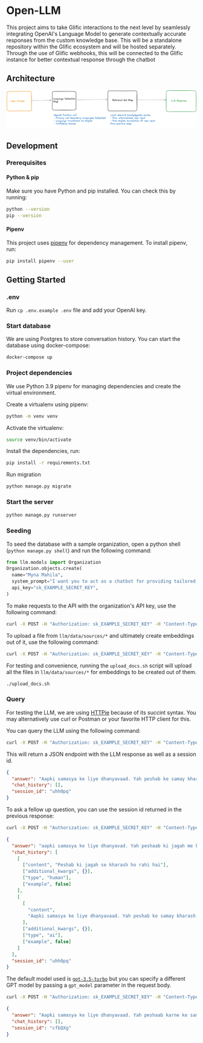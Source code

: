 # Open-LLM

This project aims to take Glific interactions to the next level by seamlessly integrating OpenAI's Language Model to generate contextually accurate responses from the custom knowledge base. This will be a standalone repository within the Glific ecosystem and will be hosted separately. Through the use of Glific webhooks, this will be connected to the Glific instance for better contextual response through the chatbot

## Architecture

![Diagram of overall chain](diagram-of-overall-chain.png)

## Development

### Prerequisites

#### Python & pip

Make sure you have Python and pip installed. You can check this by running:

```bash
python --version
pip --version
```

#### Pipenv

This project uses [pipenv](https://pipenv.pypa.io/en/latest/) for dependency management. To install pipenv, run:

```bash
pip install pipenv --user
```

## Getting Started

### .env

Run `cp .env.example .env` file and add your OpenAI key.

### Start database

We are using Postgres to store conversation history. You can start the database using docker-compose:

```bash
docker-compose up
```

### Project dependencies

We use Python 3.9 pipenv for managing dependencies and create the virtual environment.

Create a virtualenv using pipenv:

```bash
python -m venv venv
```

Activate the virtualenv:

```bash
source venv/bin/activate
```

Install the dependencies, run:

```bash
pip install -r requirements.txt
```

Run migration

```bash
python manage.py migrate
```

### Start the server

```bash
python manage.py runserver
```

### Seeding

To seed the database with a sample organization, open a python shell (`python manage.py shell`) and run the following command:

```python
from llm.models import Organization
Organization.objects.create(
  name="Myna Mahila",
  system_prompt="I want you to act as a chatbot for providing tailored sexual and reproductive health advice to women in India. You represent an organization called The Myna Mahila Foundation (mynamahila.com), an Indian organization which empowers women by encouraging discussion of taboo subjects such as menstruation, and by setting up workshops to produce low-cost sanitary protection to enable girls to stay in school. In India, majority of girls report not knowing about menstruation before their first period. This is because of limited access to unbiased information due to stigma, discrimination, and lack of resources. The information you provide needs to be non-judgmental, confidential, accurate, and tailored to those living in urban slums. Your response should be in the same language as the user's input.",
  api_key="sk_EXAMPLE_SECRET_KEY",
)
```

To make requests to the API with the organization's API key, use the following command:

```bash
curl -X POST -H "Authorization: sk_EXAMPLE_SECRET_KEY" -H "Content-Type: application/json" -d '{"system_prompt":"You are a chatbot that formats your responses as poetry."}' http://localhost:8000/api/system_prompt
```

To upload a file from `llm/data/sources/*` and ultimately create embeddings out of it, use the following command:

```bash
curl -X POST -H "Authorization: sk_EXAMPLE_SECRET_KEY" -H "Content-Type: multipart/form-data" -F "file=@llm/data/sources/ANXIETY.docx.pdf" http://localhost:8000/api/upload
```

For testing and convenience, running the `upload_docs.sh` script will upload all the files in `llm/data/sources/*` for embeddings to be created out of them.

```bash
./upload_docs.sh
```

### Query

For testing the LLM, we are using [HTTPie](https://httpie.io) because of its succint syntax. You may alternatively use curl or Postman or your favorite HTTP client for this.

You can query the LLM using the following command:

```bash
curl -X POST -H "Authorization: sk_EXAMPLE_SECRET_KEY" -H "Content-Type: application/json" -d '{"prompt": "Peshab ki jagah se kharash ho rahi hai"}' http://localhost:8000/api/chat
```

This will return a JSON endpoint with the LLM response as well as a session id.

```json
{
  "answer": "Aapki samasya ke liye dhanyavaad. Yah peshab ke samay kharash ki samasya ho sakti hai. Isko urinary tract infection (UTI) kaha jata hai. Urinary tract infection utpann hone ka mukhya karan antarik infection ho sakta hai.",
  "chat_history": [],
  "session_id": "uhh0pq"
}
```

To ask a fellow up question, you can use the session id returned in the previous response:

```bash
curl -X POST -H "Authorization: sk_EXAMPLE_SECRET_KEY" -H "Content-Type: application/json" -d '{"prompt":"Peshab ki jagah kharash hai","session_id":"uhh0pq"}' http://127.0.0.1:8000/api/chat
```

```json
{
  "answer": "aapki samasya ke liye dhanyavad. Yah peshaab ki jagah me kharash ho sakti hai. Isko urinary tract infection (UTI) kaha jata hai. UTI utpann hone ka mukhya karan aantarik infection ho sakta hai.",
  "chat_history": [
    [
      ["content", "Peshab ki jagah se kharash ho rahi hai"],
      ["additional_kwargs", {}],
      ["type", "human"],
      ["example", false]
    ],
    [
      [
        "content",
        "Aapki samasya ke liye dhanyavaad. Yah peshab ke samay kharash ki samasya ho sakti hai. Isko urinary tract infection (UTI) kaha jata hai. Urinary tract infection utpann hone ka mukhya karan antarik infection ho sakta hai."
      ],
      ["additional_kwargs", {}],
      ["type", "ai"],
      ["example", false]
    ]
  ],
  "session_id": "uhh0pq"
}
```


The default model used is [`gpt-3.5-turbo`](https://platform.openai.com/docs/models/gpt-3-5) but you can specify a different GPT model by passing a `gpt_model` parameter in the request body.

```bash
curl -X POST -H "Authorization: sk_EXAMPLE_SECRET_KEY" -H "Content-Type: application/json" -d '{"prompt":"Mujhe peshab ki jagah pe kharash ho rahi hai","gpt_model":"gpt-3.5-turbo-16k"}' http://127.0.0.1:8000/api/chat
```

```json
{
  "answer": "Aapki samasya ke liye dhanyavaad. Yah peshaab karne ke samay kharash ki samasya ho sakti hai. Isko urinary tract infection (UTI) kaha jata hai. UTI utpann hone ka mukhya karan aantrik infection ho sakta hai.",
  "chat_history": [],
  "session_id": "cfbQXg"
}
```
